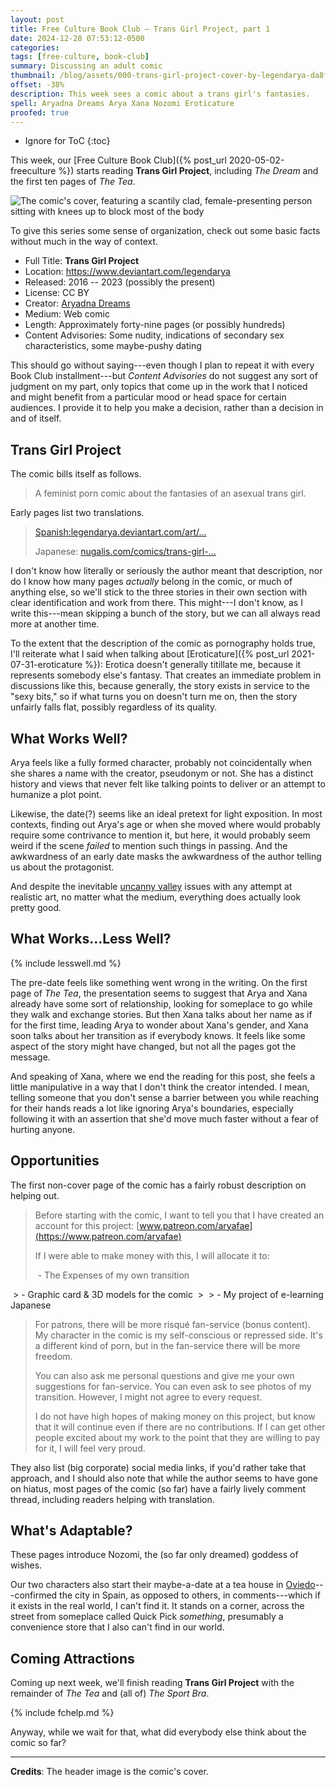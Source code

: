 ```yaml
---
layout: post
title: Free Culture Book Club — Trans Girl Project, part 1
date: 2024-12-28 07:53:12-0500
categories:
tags: [free-culture, book-club]
summary: Discussing an adult comic
thumbnail: /blog/assets/000-trans-girl-project-cover-by-legendarya-da8funa.png
offset: -38%
description: This week sees a comic about a trans girl's fantasies.
spell: Aryadna Dreams Arya Xana Nozomi Eroticature
proofed: true
---
```


* Ignore for ToC
{:toc}

This week, our [Free Culture Book Club]({% post_url 2020-05-02-freeculture %}) starts reading **Trans Girl Project**, including *The Dream* and the first ten pages of *The Tea*.

![The comic's cover, featuring a scantily clad, female-presenting person sitting with knees up to block most of the body](/blog/assets/000-trans-girl-project-cover-by-legendarya-da8funa.png "Nothing about this worries me half as much as the science fiction-y title font mixed with the word Project...")

To give this series some sense of organization, check out some basic facts without much in the way of context.

 * Full Title:  **Trans Girl Project**
 * Location:  <https://www.deviantart.com/legendarya>
 * Released:  2016 -- 2023 (possibly the present)
 * License:  CC BY
 * Creator:  [Aryadna Dreams](https://www.deviantart.com/legendarya/about)
 * Medium:  Web comic
 * Length:  Approximately forty-nine pages (or possibly hundreds)
 * Content Advisories:  Some nudity, indications of secondary sex characteristics, some maybe-pushy dating

This should go without saying---even though I plan to repeat it with every Book Club installment---but *Content Advisories* do not suggest any sort of judgment on my part, only topics that come up in the work that I noticed and might benefit from a particular mood or head space for certain audiences.  I provide it to help you make a decision, rather than a decision in and of itself.

## Trans Girl Project

The comic bills itself as follows.

 > A feminist porn comic about the fantasies of an asexual trans girl.

Early pages list two translations.

 > [Spanish:](https://legendarya.deviantart.com/art/Trans-Girl-Project-ESP-Portada-607127108)[legendarya.deviantart.com/art/…](https://legendarya.deviantart.com/art/TGP-ESP-Patreon-Page-607127927)
 >
 > Japanese: [nugalis.com/comics/trans-girl-…](http://nugalis.com/comics/trans-girl-project)

I don't know how literally or seriously the author meant that description, nor do I know how many pages *actually* belong in the comic, or much of anything else, so we'll stick to the three stories in their own section with clear identification and work from there.  This might---I don't know, as I write this---mean skipping a bunch of the story, but we can all always read more at another time.

To the extent that the description of the comic as pornography holds true, I'll reiterate what I said when talking about [Eroticature]({% post_url 2021-07-31-eroticature %}):  Erotica doesn't generally titillate me, because it represents somebody else's fantasy.  That creates an immediate problem in discussions like this, because generally, the story exists in service to the "sexy bits," so if what turns you on doesn't turn me on, then the story unfairly falls flat, possibly regardless of its quality.

## What Works Well?

Arya feels like a fully formed character, probably not coincidentally when she shares a name with the creator, pseudonym or not.  She has a distinct history and views that never felt like talking points to deliver or an attempt to humanize a plot point.

Likewise, the date(?) seems like an ideal pretext for light exposition.  In most contexts, finding out Arya's age or when she moved where would probably require some contrivance to mention it, but here, it would probably seem weird if the scene *failed* to mention such things in passing.  And the awkwardness of an early date masks the awkwardness of the author telling us about the protagonist.

And despite the inevitable [uncanny valley](https://en.wikipedia.org/wiki/Uncanny_valley) issues with any attempt at realistic art, no matter what the medium, everything does actually look pretty good.

## What Works...Less Well?

{% include lesswell.md %}

The pre-date feels like something went wrong in the writing.  On the first page of *The Tea*, the presentation seems to suggest that Arya and Xana already have some sort of relationship, looking for someplace to go while they walk and exchange stories.  But then Xana talks about her name as if for the first time, leading Arya to wonder about Xana's gender, and Xana soon talks about her transition as if everybody knows.  It feels like some aspect of the story might have changed, but not all the pages got the message.

And speaking of Xana, where we end the reading for this post, she feels a little manipulative in a way that I don't think the creator intended.  I mean, telling someone that you don't sense a barrier between you while reaching for their hands reads a lot like ignoring Arya's boundaries, especially following it with an assertion that she'd move much faster without a fear of hurting anyone.

## Opportunities

The first non-cover page of the comic has a fairly robust description on helping out.

 > Before starting with the comic, I want to tell you that I have created an account for this project: [www.patreon.com/aryafae](https://www.patreon.com/aryafae)
 >
 > If I were able to make money with this, I will allocate it to:
 >
 > - The Expenses of my own transition
 >
 > - Graphic card & 3D models for the comic
 >
 > - My project of e-learning Japanese
 >
 > For patrons, there will be more risqué fan-service (bonus content). My character in the comic is my self-conscious or repressed side. It's a different kind of porn, but in the fan-service there will be more freedom.
 >
 > You can also ask me personal questions and give me your own suggestions for fan-service. You can even ask to see photos of my transition. However, I might not agree to every request.
 >
 > I do not have high hopes of making money on this project, but know that it will continue even if there are no contributions. If I can get other people excited about my work to the point that they are willing to pay for it, I will feel very proud.

They also list (big corporate) social media links, if you'd rather take that approach, and I should also note that while the author seems to have gone on hiatus, most pages of the comic (so far) have a fairly lively comment thread, including readers helping with translation.

## What's Adaptable?

These pages introduce Nozomi, the (so far only dreamed) goddess of wishes.

Our two characters also start their maybe-a-date at a tea house in [Oviedo](https://en.wikipedia.org/wiki/Oviedo)---confirmed the city in Spain, as opposed to others, in comments---which if it exists in the real world, I can't find it.  It stands on a corner, across the street from someplace called Quick Pick *something*, presumably a convenience store that I also can't find in our world.

## Coming Attractions

Coming up next week, we'll finish reading **Trans Girl Project** with the remainder of *The Tea* and (all of) *The Sport Bra*.

{% include fchelp.md %}

Anyway, while we wait for that, what did everybody else think about the comic so far?

* * *

**Credits**:  The header image is the comic's cover.
